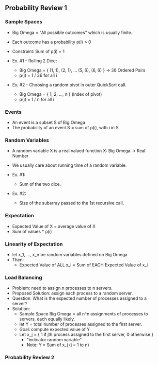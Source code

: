 ## Probability Review 1

### Sample Spaces

- Big Omega = "All possible outcomes" which is usually finite.
- Each outcome has a probability p(i) > 0
- Constraint: Sum of p(i)  = 1

- Ex. #1 - Rolling 2 Dice:
    - Big Omega = { (1, 1), (2, 1), ... (5, 6), (6, 6) } -> 36 Ordered Pairs
    - p(i) = 1 / 36 for all i

- Ex. #2 - Choosing a random pivot in outer QuickSort call.
    - Big Omega = { 1, 2, ..., n } (index of pivot)
    - p(i) = 1 / n for all i

### Events

- An event is a subset S of Big Omega
- The probability of an event S = sum of p(i), with i in S

### Random Variables

- A random variable X is a real valued function X: Big Omega -> Real Number
- We usually care about running time of a random variable.

- Ex. #1:
    - Sum of the two dice.
- Ex. #2:
    - Size of the subarray passed to the 1st recursive call.

### Expectation

- Expected Value of X = average value of X
- Sum of values * p(i)

### Linearity of Expectation

- let x_1, ..., x_n be random variables defined on Big Omega
- Then:
    - Expected Value of ALL x_i = Sum of EACH Expected Value of x_i

### Load Balancing

- Problem: need to assign n processes to n servers. 
- Proposed Solution: assign each process to a random server.
- Question: What is the expected number of processes assigned to a server?
- Solution:
  - Sample Space Big Omega = all n^n assignments of processes to servers, each equally likely.
  - let Y = total number of processes assigned to the first server.
  - Goal: compute expected value of Y
  - Let x_j = { 1 if jth process assigned to the first server, 0 otherwise }
    - "indicator random variable" 
    - Note: Y = Sum of x_j (j = 1 to n)

### Probability Review 2